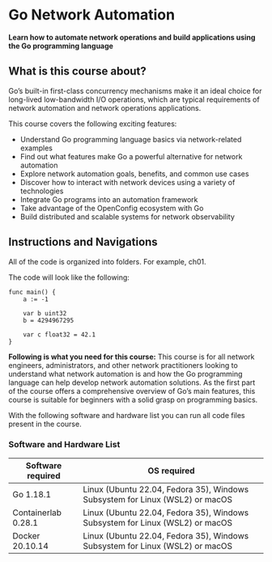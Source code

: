 # Go Network Automation


**Learn how to automate network operations and build applications using the Go programming language**

## What is this course about?
Go’s built-in first-class concurrency mechanisms make it an ideal choice for long-lived low-bandwidth I/O operations, which are typical requirements of network automation and network operations applications.

This course covers the following exciting features:
* Understand Go programming language basics via network-related examples
* Find out what features make Go a powerful alternative for network automation
* Explore network automation goals, benefits, and common use cases
* Discover how to interact with network devices using a variety of technologies
* Integrate Go programs into an automation framework
* Take advantage of the OpenConfig ecosystem with Go
* Build distributed and scalable systems for network observability


## Instructions and Navigations
All of the code is organized into folders. For example, ch01.

The code will look like the following:
```
func main() {     
    a := -1     
    
    var b uint32     
    b = 4294967295     
    
    var c float32 = 42.1
}
```

**Following is what you need for this course:**
This course is for all network engineers, administrators, and other network practitioners looking to understand what network automation is and how the Go programming language can help develop network automation solutions. As the first part of the course offers a comprehensive overview of Go’s main features, this course is suitable for beginners with a solid grasp on programming basics.

With the following software and hardware list you can run all code files present in the course.
### Software and Hardware List
| Software required | OS required |
| ------------------------------------ | ----------------------------------- |
| Go 1.18.1 | Linux (Ubuntu 22.04, Fedora 35), Windows Subsystem for Linux (WSL2) or macOS |
| Containerlab 0.28.1 | Linux (Ubuntu 22.04, Fedora 35), Windows Subsystem for Linux (WSL2) or macOS |
| Docker 20.10.14 | Linux (Ubuntu 22.04, Fedora 35), Windows Subsystem for Linux (WSL2) or macOS |


